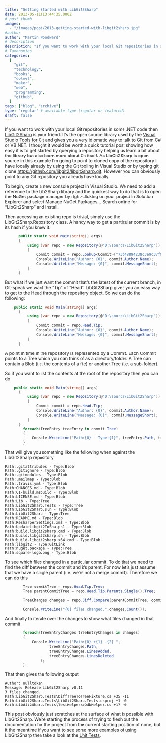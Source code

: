 ```yaml
---
title: "Getting Started with LibGit2Sharp"
date: 2013-05-11T13:44:35.000Z
# post thumb
images:
  - "/images/post/2013-getting-started-with-libgit2sharp.jpg"
#author
author: "Martin Woodward"
# description
description: "If you want to work with your local Git repositories in some."
# Taxonomies
categories:
  [
    "git",
    "technology",
    "books",
    "dotnet",
    "maker",
    "web",
    "programming",
    "github",
  ]
tags: ["blog", "archive"]
type: "regular" # available type (regular or featured)
draft: false
---
```


If you want to work with your local Git repositories in some .NET code then [LibGit2Sharp](https://github.com/libgit2/libgit2sharp) is your friend. It’s the open source library used by the [Visual Studio Tools for Git](http://aka.ms/Git4VS) and gives you a very idiomatic way to talk to Git from C# or VB.NET. I thought it would be worth a quick tutorial post showing how easy it is to get started by querying a repository helping us learn a bit about the library but also learn more about Git itself. As LibGit2Sharp is open source in this example I’m going to point to cloned copy of the repository I have locally already by using the Git tooling in Visual Studio or by typing git clone https://github.com/libgit2/libgit2sharp.git. However you can obviously point to any Git repository you already have locally.

To begin, create a new console project in Visual Studio. We need to add a reference to the Lib2Sharp library and the quickest way to do that is to open the NuGet package manager by right-clicking on your project in Solution Explorer and select Manage NuGet Packages… Search online for “LibGit2Sharp” and Install.

[](http://www.woodwardweb.com/Windows-Live-Writer/Getting-Started-with-LibGit2Sharp_1091B/nuget_2.png)

Then accessing an existing repo is trivial, simply use the LibGit2Sharp.Repository class. A handy way to get a particular commit is by its hash if you know it.

```csharp
      public static void Main(string[] args)
      {
          using (var repo = new Repository(@"D:\source\LibGit2Sharp"))
          {
              Commit commit = repo.Lookup<Commit>("73b48894238c3e9c37f9f3a696bbd4bffcf45ce5");
              Console.WriteLine("Author: {0}", commit.Author.Name);
              Console.WriteLine("Message: {0}", commit.MessageShort);
          }
      }
```

But what if we just want the commit that’s the latest of the current branch, in Git-speak we want the “Tip” of “Head”. LibGit2Sharp gives you an easy way to get to the Head through the repository object. So we can do the following:

```csharp
    public static void Main(string[] args)
      {
          using (var repo = new Repository(@"D:\source\LibGit2Sharp"))
          {
              Commit commit = repo.Head.Tip;
              Console.WriteLine("Author: {0}", commit.Author.Name);
              Console.WriteLine("Message: {0}", commit.MessageShort);
          }
      }
```

A point in time in the repository is represented by a Commit. Each Commit points to a Tree which you can think of as a directory/folder. A Tree can contain a Blob (i.e. the contents of a file) or another Tree (i.e. a sub-folder).

So if you want to list the contents at the root of the repository then you can do

```csharp
    public static void Main(string[] args)
      {
          using (var repo = new Repository(@"D:\source\LibGit2Sharp"))
          {
              Commit commit = repo.Head.Tip;
              Console.WriteLine("Author: {0}", commit.Author.Name);
              Console.WriteLine("Message: {0}", commit.MessageShort);
          }
      }
        foreach(TreeEntry treeEntry in commit.Tree)
        {
            Console.WriteLine("Path:{0} - Type:{1}", treeEntry.Path, treeEntry.TargetType);
        }
```

That will give you something like the following when against the LibGit2Sharp repository

```
Path:.gitattributes - Type:Blob
Path:.gitignore - Type:Blob
Path:.gitmodules - Type:Blob
Path:.mailmap - Type:Blob
Path:.travis.yml - Type:Blob
Path:CHANGES.md - Type:Blob
Path:CI-build.msbuild - Type:Blob
Path:LICENSE.md - Type:Blob
Path:Lib - Type:Tree
Path:LibGit2Sharp.Tests - Type:Tree
Path:LibGit2Sharp.sln - Type:Blob
Path:LibGit2Sharp - Type:Tree
Path:README.md - Type:Blob
Path:ResharperSettings.xml - Type:Blob
Path:UpdateLibgit2ToSha.ps1 - Type:Blob
Path:build.libgit2sharp.cmd - Type:Blob
Path:build.libgit2sharp.sh - Type:Blob
Path:build.libgit2sharp.x64.cmd - Type:Blob
Path:libgit2 - Type:GitLink
Path:nuget.package - Type:Tree
Path:square-logo.png - Type:Blob
```

To see which files changed in a particular commit. To do that we need to find the diff between the commit and it’s parent. For now let’s just assume that we have a single parent (i.e. we’re not a merge commit). Therefore we can do this

```csharp
        Tree commitTree = repo.Head.Tip.Tree;
        Tree parentCommitTree = repo.Head.Tip.Parents.Single().Tree;

        TreeChanges changes = repo.Diff.Compare(parentCommitTree, commitTree);

        Console.WriteLine("{0} files changed.",changes.Count());
```

And finally to iterate over the changes to show what files changed in that commit

```csharp
        foreach(TreeEntryChanges treeEntryChanges in changes)
        {
            Console.WriteLine("Path:{0} +{1} -{2} ",
                    treeEntryChanges.Path,
                    treeEntryChanges.LinesAdded,
                    treeEntryChanges.LinesDeleted
                );
        }
```

That then gives the following output

```
Author: nulltoken
Message: Release LibGit2Sharp v0.11
3 files changed.
Path:LibGit2Sharp.Tests\DiffTreeToTreeFixture.cs +35 -11
Path:LibGit2Sharp.Tests\LibGit2Sharp.Tests.csproj +1 -0
Path:LibGit2Sharp.Tests\TestHelpers\OdbHelper.cs +17 -0
```

This post obviously just scratches at the surface of what is possible with LibGit2Sharp. We’re starting the process of trying to flesh out the documentation for the project from the current starting position of none, but it the meantime if you want to see some more examples of using LibGit2Sharp then take a look at the [Unit Tests](https://github.com/libgit2/libgit2sharp/tree/vNext/LibGit2Sharp.Tests).
